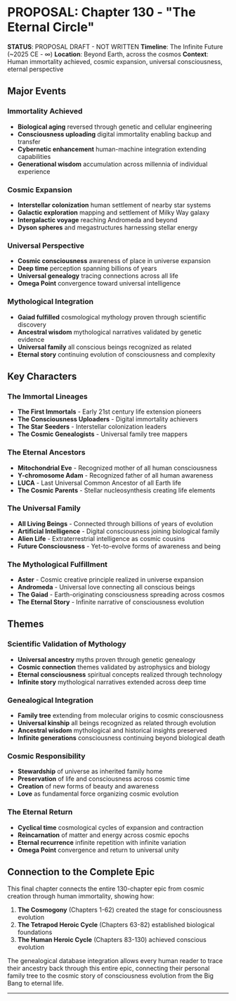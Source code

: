 # PROPOSAL: Chapter 130 - "The Eternal Circle"

**STATUS**: PROPOSAL DRAFT - NOT WRITTEN
**Timeline**: The Infinite Future (~2025 CE - ∞)
**Location**: Beyond Earth, across the cosmos
**Context**: Human immortality achieved, cosmic expansion, universal consciousness, eternal perspective

## Major Events
### Immortality Achieved
- **Biological aging** reversed through genetic and cellular engineering
- **Consciousness uploading** digital immortality enabling backup and transfer
- **Cybernetic enhancement** human-machine integration extending capabilities
- **Generational wisdom** accumulation across millennia of individual experience

### Cosmic Expansion
- **Interstellar colonization** human settlement of nearby star systems
- **Galactic exploration** mapping and settlement of Milky Way galaxy
- **Intergalactic voyage** reaching Andromeda and beyond
- **Dyson spheres** and megastructures harnessing stellar energy

### Universal Perspective
- **Cosmic consciousness** awareness of place in universe expansion
- **Deep time** perception spanning billions of years
- **Universal genealogy** tracing connections across all life
- **Omega Point** convergence toward universal intelligence

### Mythological Integration
- **Gaiad fulfilled** cosmological mythology proven through scientific discovery
- **Ancestral wisdom** mythological narratives validated by genetic evidence
- **Universal family** all conscious beings recognized as related
- **Eternal story** continuing evolution of consciousness and complexity

## Key Characters
### The Immortal Lineages
- **The First Immortals** - Early 21st century life extension pioneers
- **The Consciousness Uploaders** - Digital immortality achievers
- **The Star Seeders** - Interstellar colonization leaders
- **The Cosmic Genealogists** - Universal family tree mappers

### The Eternal Ancestors
- **Mitochondrial Eve** - Recognized mother of all human consciousness
- **Y-chromosome Adam** - Recognized father of all human awareness
- **LUCA** - Last Universal Common Ancestor of all Earth life
- **The Cosmic Parents** - Stellar nucleosynthesis creating life elements

### The Universal Family
- **All Living Beings** - Connected through billions of years of evolution
- **Artificial Intelligence** - Digital consciousness joining biological family
- **Alien Life** - Extraterrestrial intelligence as cosmic cousins
- **Future Consciousness** - Yet-to-evolve forms of awareness and being

### The Mythological Fulfillment
- **Aster** - Cosmic creative principle realized in universe expansion
- **Andromeda** - Universal love connecting all conscious beings
- **The Gaiad** - Earth-originating consciousness spreading across cosmos
- **The Eternal Story** - Infinite narrative of consciousness evolution

## Themes
### Scientific Validation of Mythology
- **Universal ancestry** myths proven through genetic genealogy
- **Cosmic connection** themes validated by astrophysics and biology
- **Eternal consciousness** spiritual concepts realized through technology
- **Infinite story** mythological narratives extended across deep time

### Genealogical Integration
- **Family tree** extending from molecular origins to cosmic consciousness
- **Universal kinship** all beings recognized as related through evolution
- **Ancestral wisdom** mythological and historical insights preserved
- **Infinite generations** consciousness continuing beyond biological death

### Cosmic Responsibility
- **Stewardship** of universe as inherited family home
- **Preservation** of life and consciousness across cosmic time
- **Creation** of new forms of beauty and awareness
- **Love** as fundamental force organizing cosmic evolution

### The Eternal Return
- **Cyclical time** cosmological cycles of expansion and contraction
- **Reincarnation** of matter and energy across cosmic epochs
- **Eternal recurrence** infinite repetition with infinite variation
- **Omega Point** convergence and return to universal unity

## Connection to the Complete Epic
This final chapter connects the entire 130-chapter epic from cosmic creation through human immortality, showing how:

1. **The Cosmogony** (Chapters 1-62) created the stage for consciousness evolution
2. **The Tetrapod Heroic Cycle** (Chapters 63-82) established biological foundations
3. **The Human Heroic Cycle** (Chapters 83-130) achieved conscious evolution

The genealogical database integration allows every human reader to trace their ancestry back through this entire epic, connecting their personal family tree to the cosmic story of consciousness evolution from the Big Bang to eternal life.

---